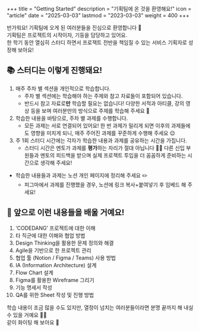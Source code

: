 +++
title = "Getting Started"
description = "기획팀에 온 것을 환영해요!"
icon = "article"
date = "2025-03-03"
lastmod = "2023-03-03"
weight = 400
+++

반가워요! 기획팀에 오게 된 여러분들을 진심으로 환영합니다 👋   
기획팀은 프로젝트의 시작이자, 기둥을 담당하고 있어요.   
한 학기 동안 열심히 스터디 하면서 프로젝트 전반을 책임질 수 있는 서비스 기획자로 성장해 보아요!   

## 📚 스터디는 이렇게 진행돼요!

1. 매주 주차 별 섹션을 개인적으로 학습합니다.
    - 주차 별 섹션에는 학습해야 하는 주제와 참고 자료들이 포함되어 있습니다.
    - 반드시 참고 자료로**만** 학습할 필요는 없습니다! 다양한 서적과 아티클, 강의 영상 등을 보며 여러분만의 방식으로 주제를 학습해 주세요 🥰
2. 학습한 내용을 바탕으로, 주차 별 과제를 수행합니다.
    - 모든 과제는 서로 연결되어 있어요! 한 번 과제가 밀리게 되면 이후의 과제들에도 영향을 미치게 되니, 매주 주어진 과제를 꾸준하게 수행해 주세요 😉
3. 주 1회 스터디 시간에는 각자가 학습한 내용과 과제를 공유하는 시간을 가집니다.
    - 스터디 시간은 멘토가 과제를 **평가**하는 자리가 절대 아닙니다 🙅‍♀️ 다른 신입 부원들과 멘토의 피드백을 받으며 실제 프로젝트 투입을 더 꼼꼼하게 준비하는 시간으로 생각해 주세요!
  
- 학습한 내용들과 과제는 노션 개인 페이지에 정리해 주세요 ✏️
    - 피그마에서 과제를 진행했을 경우, 노션에 링크 복사+붙여넣기 후 임베드 해 주세요!

## 📅 앞으로 이런 내용들을 배울 거예요!

1. ‘CODEDANG’ 프로젝트에 대한 이해
2. 타 직군에 대한 이해와 협업 방법
3. Design Thinking을 활용한 문제 정의와 해결
4. Agile을 기반으로 한 프로젝트 관리
5. 협업 툴 (Notion / Figma / Teams) 사용 방법
6. IA (Information Architecture) 설계
7. Flow Chart 설계
8. Figma를 활용한 Wireframe 그리기
9. 기능 명세서 작성
10. QA를 위한 Sheet 작성 및 진행 방법                                

학습 내용이 조금 많을 수도 있지만, 열정이 넘치는 여러분들이라면 분명 끝까지 해 내실 수 있을 거예요 🏃‍♂️   
같이 화이팅 해 보아요 🙌
